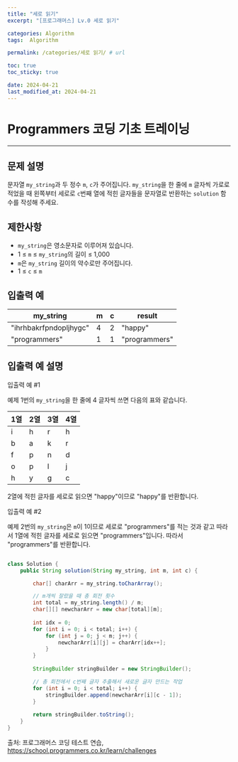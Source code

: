 ```yaml
---
title: "세로 읽기"
excerpt: "[프로그래머스] Lv.0 세로 읽기"

categories: Algorithm
tags:  Algorithm

permalink: /categories/세로 읽기/ # url

toc: true
toc_sticky: true

date: 2024-04-21
last_modified_at: 2024-04-21
---
```


# Programmers 코딩 기초 트레이닝

---

문제 설명
---
문자열 `my_string`과 두 정수 `m`, `c`가 주어집니다. `my_string`을 한 줄에 `m` 글자씩 가로로 적었을 때 왼쪽부터 세로로 `c`번째 열에 적힌 글자들을 문자열로 반환하는 `solution` 함수를 작성해 주세요.

제한사항
---
- `my_string`은 영소문자로 이루어져 있습니다.
- 1 ≤ `m` ≤ `my_string`의 길이 ≤ 1,000
- `m`은 `my_string` 길이의 약수로만 주어집니다.
- 1 ≤ `c` ≤ `m`

입출력 예
---

| my_string          | m | c | result       |
|--------------------|---|---|--------------|
| "ihrhbakrfpndopljhygc" | 4 | 2 | "happy"      |
| "programmers"      | 1 | 1 | "programmers"|

입출력 예 설명
---
입출력 예 #1

예제 1번의 `my_string`을 한 줄에 4 글자씩 쓰면 다음의 표와 같습니다.

| 1열 | 2열 | 3열 | 4열 |
|-----|-----|-----|-----|
| i   | h   | r   | h   |
| b   | a   | k   | r   |
| f   | p   | n   | d   |
| o   | p   | l   | j   |
| h   | y   | g   | c   |

2열에 적힌 글자를 세로로 읽으면 "happy"이므로 "happy"를 반환합니다.

입출력 예 #2

예제 2번의 `my_string`은 `m`이 1이므로 세로로 "programmers"를 적는 것과 같고 따라서 1열에 적힌 글자를 세로로 읽으면 "programmers"입니다. 따라서 "programmers"를 반환합니다.

```java

class Solution {
    public String solution(String my_string, int m, int c) {

        char[] charArr = my_string.toCharArray();

        // m개씩 잘랐을 때 총 회전 횟수
        int total = my_string.length() / m;
        char[][] newcharArr = new char[total][m];
        
        int idx = 0;
        for (int i = 0; i < total; i++) {
            for (int j = 0; j < m; j++) {
                newcharArr[i][j] = charArr[idx++];
            }
        }
        
        StringBuilder stringBuilder = new StringBuilder();

        // 총 회전에서 c번째 글자 추출해서 새로운 글자 만드는 작업
        for (int i = 0; i < total; i++) {            
            stringBuilder.append(newcharArr[i][c - 1]);            
        }
        
        return stringBuilder.toString();
    }
}


``````

출처: 프로그래머스 코딩 테스트 연습, https://school.programmers.co.kr/learn/challenges
